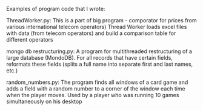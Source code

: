 Examples of program code that I wrote:

ThreadWorker.py:
This is a part of big program - comporator for prices from various international telecom operators)
Thread Worker loads excel files with data (from telecom operators) and build a comparison table for different operators

mongo db restructuring.py:
A program for multithreaded restructuring of a large database (MondoDB).
For all records that have certain fields, reformats these fields
(splits a full name into separate first and last names, etc.)

random_numbers.py:
The program finds all windows of a card game and adds a field with a random number to a corner of the window each time
when the player moves. Used by a player who was running 10 games simultaneously on his desktop
